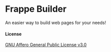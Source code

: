 # Frappe Builder

An easier way to build web pages for your needs!

#### License

[GNU Affero General Public License v3.0](LICENSE)